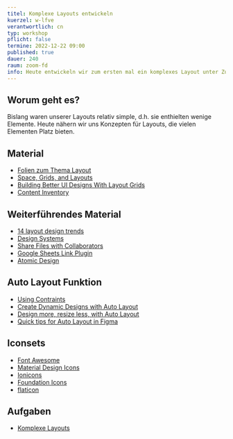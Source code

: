 ```yaml
---
titel: Komplexe Layouts entwickeln
kuerzel: w-lfve
verantwortlich: cn
typ: workshop
pflicht: false
termine: 2022-12-22 09:00
published: true
dauer: 240
raum: zoom-fd
info: Heute entwickeln wir zum ersten mal ein komplexes Layout unter Zurhilfename eines Content Inventorys, Wireframes und Figma Komponenten.
---
```


## Worum geht es?
Bislang waren unserer Layouts relativ simple, d.h. sie enthielten wenige Elemente. Heute nähern wir uns Konzepten für Layouts, die vielen Elementen Platz bieten.

## Material
- [Folien zum Thema Layout](../../download/workshops/layouts/layout_raster.pdf)
- [Space, Grids, and Layouts](https://www.designsystems.com/space-grids-and-layouts/)
- [Building Better UI Designs With Layout Grids](https://www.smashingmagazine.com/2017/12/building-better-ui-designs-layout-grids/)
- [Content Inventory](https://www.nngroup.com/articles/content-audits/) 

## Weiterführendes Material
- [14 layout design trends](https://webflow.com/blog/layout-design)
- [Design Systems](https://www.designsystems.com/)
- [Share Files with Collaborators](https://help.figma.com/article/385-share-files)
- [Google Sheets Link Plugin](https://docs.sheetssync.app/)
- [Atomic Design](http://atomicdesign.bradfrost.com/table-of-contents/)

## Auto Layout Funktion
- [Using Contraints](https://help.figma.com/article/54-constraints)
- [Create Dynamic Designs with Auto Layout](https://help.figma.com/article/453-auto-layout)
- [Design more, resize less, with Auto Layout](https://www.figma.com/blog/announcing-auto-layout/)
- [Quick tips for Auto Layout in Figma](https://uxdesign.cc/quick-tips-for-auto-layout-in-figma-411c639a51b0)

## Iconsets
- [Font Awesome](https://fontawesome.com)
- [Material Design Icons](https://fonts.google.com/icons)
- [Ionicons](http://ionicons.com)
- [Foundation Icons](https://get.foundation/icon-fonts.html)
- [flaticon](https://www.flaticon.com)

## Aufgaben
- [Komplexe Layouts](/mi-bachelor-screendesign/assignments/workshop-008-complex-layouts-mi/)

<!--
## Upload
Diesmal kein Upload :) Wir machen im nächsten Workshop mit den Ergebnissen weiter.


## Sie haben keinen Rechner?
Kein Problem, denn wir haben welche. Allerdings nur Macs. Uuuuuhh. Wenn Sie einen brauchen, bitte rechtzeitig an Volker Schaefer wenden. Unsere Rechner können nur für die Workshops und Trainings ausgeliehen werden. Im MI Pool stehen aber immer Rechner für Sie bereit.
-->
